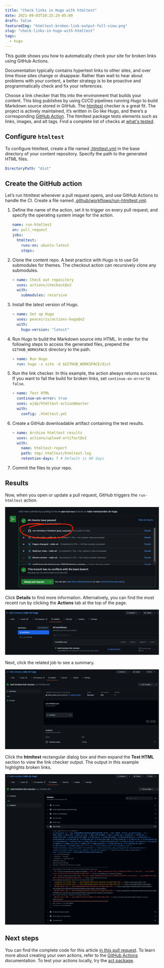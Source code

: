 ```yaml
---
title: "Check links in Hugo with htmltest"
date: 2021-09-03T10:25:29-05:00
draft: false
featuredImg: "htmltest-broken-link-output-full-view.png"
slug: "check-links-in-hugo-with-htmltest"
tags:
  - hugo
---
```


This guide shows you how to automatically check your site for broken links using GitHub Actions.

Documentation typically contains hypertext links to other sites, and over time those sites change or
disappear. Rather than wait to hear about problems with your content, a better strategy is to be
proactive and programmatically check and fix your references.

Choose a link checker that fits into the environment that builds your content. This blog publishes
by using CI/CD pipelines running Hugo to build Markdown source stored in GitHub. The
[htmltest](https://github.com/wjdp/htmltest) checker is a great fit. The project is actively
maintained, it’s written in Go like Hugo, and there’s a corresponding [GitHub
Action](https://github.com/wjdp/htmltest-action). The htmltest package tests elements such as links,
images, and alt tags. Find a complete list of checks at [what's
tested](https://github.com/wjdp/htmltest#microscope-whats-tested).

## Configure `htmltest`

To configure htmltest, create a file named
[.htmltest.yml](https://github.com/robb-romans/robb-sh-hugo/blob/main/.htmltest.yml) in the base
directory of your content repository. Specify the path to the generated HTML files.

```yml
DirectoryPath: "dist"
```

## Create the GitHub action

Let’s run htmltest whenever a pull request opens, and use GitHub Actions to handle the CI. Create a
file named
[.github/workflows/run-htmltest.yml](https://github.com/robb-romans/robb-sh-hugo/blob/main/.github/workflows/run-htmltest.yml).

1. Define the name of the action, set it to trigger on every pull request, and specify the operating
   system image for the action.

   ```yml
   name: run-htmltest
   on: pull_request
   jobs:
     htmltest:
       runs-on: ubuntu-latest
       steps:
   ```

1. Clone the content repo. A best practice with Hugo is to use Git submodules for themes. The
   checkout action can recursively clone any submodules.

   ```yml
   - name: Check out repository
     uses: actions/checkout@v2
     with:
       submodules: recursive
   ```

1. Install the latest version of Hugo.

   ```yml
   - name: Set up Hugo
     uses: peaceiris/actions-hugo@v2
     with:
       hugo-version: "latest"
   ```

1. Run Hugo to build the Markdown source into HTML. In order for the following steps to access the
   generated files, prepend the `GITHUB_WORKSPACE` directory to the path.

   ```yml
   - name: Run Hugo
     run: hugo -s site -d $GITHUB_WORKSPACE/dist
   ```

1. Run the link checker. In this example, the action always returns success. If you want to fail the
   build for broken links, set `continue-on-error` to `false`.

   ```yml
   - name: Test HTML
     continue-on-error: true
     uses: wjdp/htmltest-action@master
     with:
       config: .htmltest.yml
   ```

1. Create a GitHub downloadable artifact containing the test results.

   ```yml
   - name: Archive htmltest results
     uses: actions/upload-artifact@v2
     with:
       name: htmltest-report
       path: tmp/.htmltest/htmltest.log
       retention-days: 7 # Default is 90 days
   ```

1. Commit the files to your repo.

## Results

Now, when you open or update a pull request, GitHub triggers the `run-htmltest` action.

![pull request view showing htmltest](htmltest-pull-request-view.png)

Click **Details** to find more information. Alternatively, you can find the most recent run by
clicking the **Actions** tab at the top of the page.

![GitHub top level Actions view](htmltest-workflow-view.png)

Next, click the related job to see a summary.

![Details of the run-htmltest action view](htmltest-action-view.png)

Click the **htmltest** rectangular dialog box and then expand the **Test HTML** section to view the
link checker output. The output in this example highlights broken links.

![Output from htmltest showing broken links](htmltest-broken-link-output-full-view.png)

## Next steps

You can find the complete code for this article [in this pull
request](https://github.com/robb-romans/robb-sh-hugo/pull/17/files). To learn more about creating
your own actions, refer to the [GitHub Actions](https://docs.github.com/en/actions) documentation.
To test your actions locally, try the [act package](https://github.com/nektos/act).
